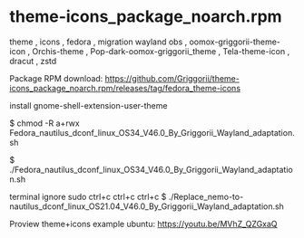 # theme-icons_package_noarch.rpm
theme , icons , fedora , migration wayland obs , oomox-griggorii-theme-icon , Orchis-theme , Pop-dark-oomox-griggorii_theme , Tela-theme-icon , dracut , zstd 

Package RPM download: https://github.com/Griggorii/theme-icons_package_noarch.rpm/releases/tag/fedora_theme-icons

install gnome-shell-extension-user-theme

$ chmod -R a+rwx Fedora_nautilus_dconf_linux_OS34_V46.0_By_Griggorii_Wayland_adaptation.sh

$ ./Fedora_nautilus_dconf_linux_OS34_V46.0_By_Griggorii_Wayland_adaptation.sh

terminal ignore sudo ctrl+c ctrl+c ctrl+c $ ./Replace_nemo-to-nautilus_dconf_linux_OS21.04_V46.0_By_Griggorii_Wayland_adaptation.sh

Proview theme+icons example ubuntu: https://youtu.be/MVhZ_QZGxaQ
